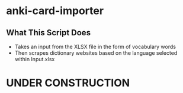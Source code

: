# anki-card-importer
## What This Script Does
- Takes an input from the XLSX file in the form of vocabulary words
- Then scrapes dictionary websites based on the language selected within Input.xlsx

# UNDER CONSTRUCTION
